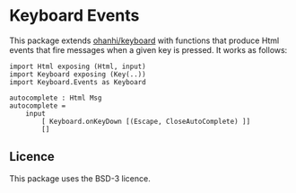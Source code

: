 # Keyboard Events

This package extends [ohanhi/keyboard](https://package.elm-lang.org/packages/ohanhi/keyboard/latest/) with functions that produce Html events that fire messages when a given key is pressed. It works as follows:

```
import Html exposing (Html, input)
import Keyboard exposing (Key(..))
import Keyboard.Events as Keyboard

autocomplete : Html Msg
autocomplete =
    input
        [ Keyboard.onKeyDown [(Escape, CloseAutoComplete) ]]
        []
```

## Licence

This package uses the BSD-3 licence.
